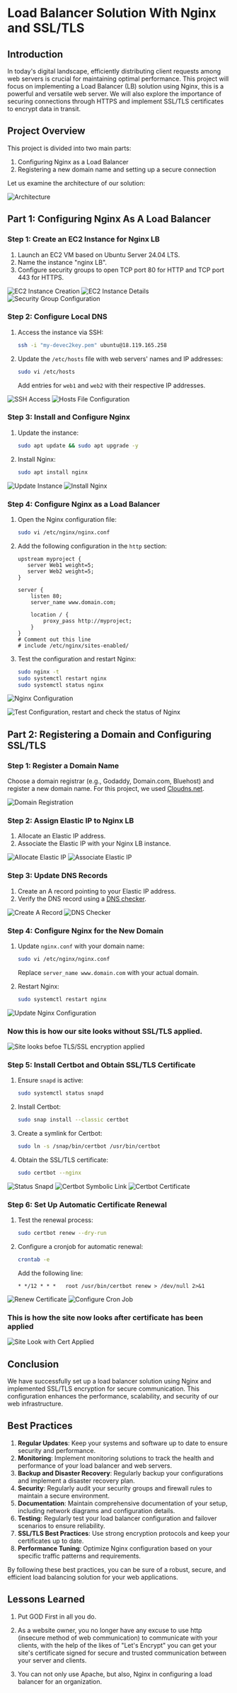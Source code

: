 # Load Balancer Solution With Nginx and SSL/TLS

## Introduction

In today's digital landscape, efficiently distributing client requests among web servers is crucial for maintaining optimal performance. This project will focus on implementing a Load Balancer (LB) solution using Nginx, this is a powerful and versatile web server. We will also explore the importance of securing connections through HTTPS and implement SSL/TLS certificates to encrypt data in transit.

## Project Overview

This project is divided into two main parts:

1. Configuring Nginx as a Load Balancer
2. Registering a new domain name and setting up a secure connection

Let us examine the architecture of our solution:

![Architecture](./images/architecture.png)

## Part 1: Configuring Nginx As A Load Balancer

### Step 1: Create an EC2 Instance for Nginx LB

1. Launch an EC2 VM based on Ubuntu Server 24.04 LTS.
2. Name the instance "nginx LB".
3. Configure security groups to open TCP port 80 for HTTP and TCP port 443 for HTTPS.

![EC2 Instance Creation](./images/ec2-create.png)
![EC2 Instance Details](./images/ec2-details.png)
![Security Group Configuration](./images/security-rule-nginx-lb.png)

### Step 2: Configure Local DNS

1. Access the instance via SSH:
   ```bash
   ssh -i "my-devec2key.pem" ubuntu@18.119.165.258
   ```

2. Update the `/etc/hosts` file with web servers' names and IP addresses:
   ```bash
   sudo vi /etc/hosts
   ```

   Add entries for `web1` and `web2` with their respective IP addresses.

![SSH Access](./images/ssh-nginx-lb.png)
![Hosts File Configuration](./images/hosts-dns-config.png)

### Step 3: Install and Configure Nginx

1. Update the instance:
   ```bash
   sudo apt update && sudo apt upgrade -y
   ```

2. Install Nginx:
   ```bash
   sudo apt install nginx
   ```

![Update Instance](./images/update-ec2-instance.png)
![Install Nginx](./images/install-nginx.png)

### Step 4: Configure Nginx as a Load Balancer

1. Open the Nginx configuration file:
   ```bash
   sudo vi /etc/nginx/nginx.conf
   ```

2. Add the following configuration in the `http` section:
   ```nginx
   upstream myproject {
      server Web1 weight=5;
      server Web2 weight=5;
   }

   server {
       listen 80;
       server_name www.domain.com;

       location / {
           proxy_pass http://myproject;
       }
   }
   # Comment out this line
   # include /etc/nginx/sites-enabled/
   ```

3. Test the configuration and restart Nginx:
   ```bash
   sudo nginx -t
   sudo systemctl restart nginx
   sudo systemctl status nginx
   ```

![Nginx Configuration](./images/config-nginx-server.png)

![Test Configuration, restart and check the status of Nginx](./images/test-and-status.png)

## Part 2: Registering a Domain and Configuring SSL/TLS

### Step 1: Register a Domain Name

Choose a domain registrar (e.g., Godaddy, Domain.com, Bluehost) and register a new domain name. For this project, we used [Cloudns.net](https://www.cloudns.net/).

![Domain Registration](./images/get-free-domain-name.png)

### Step 2: Assign Elastic IP to Nginx LB

1. Allocate an Elastic IP address.
2. Associate the Elastic IP with your Nginx LB instance.

![Allocate Elastic IP](./images/create-elastic-ip.png)
![Associate Elastic IP](./images/associate-elastic-ip.png)

### Step 3: Update DNS Records

1. Create an A record pointing to your Elastic IP address.
2. Verify the DNS record using a [DNS checker](https://dnschecker.org/).

![Create A Record](./images/create-A-record.png)
![DNS Checker](./images/dns-checker.png)

### Step 4: Configure Nginx for the New Domain

1. Update `nginx.conf` with your domain name:
   ```bash
   sudo vi /etc/nginx/nginx.conf
   ```
   Replace `server_name www.domain.com` with your actual domain.

2. Restart Nginx:
   ```bash
   sudo systemctl restart nginx
   ```

![Update Nginx Configuration](./images/update-nginx-dns-config.png)
### Now this is how our site looks without SSL/TLS applied.
![Site looks befoe TLS/SSL encryption applied](./images/before-ssl_tls.png)
### Step 5: Install Certbot and Obtain SSL/TLS Certificate

1. Ensure `snapd` is active:
   ```bash
   sudo systemctl status snapd
   ```

2. Install Certbot:
   ```bash
   sudo snap install --classic certbot
   ```

3. Create a symlink for Certbot:
   ```bash
   sudo ln -s /snap/bin/certbot /usr/bin/certbot
   ```

4. Obtain the SSL/TLS certificate:
   ```bash
   sudo certbot --nginx
   ```

![Status Snapd](./images/ensure-snapd-is-running.png)
![Certbot Symbolic Link](./images/certbot-symbolic-link.png)
![Certbot Certificate](./images/certbot-certificate.png)

### Step 6: Set Up Automatic Certificate Renewal

1. Test the renewal process:
   ```bash
   sudo certbot renew --dry-run
   ```

2. Configure a cronjob for automatic renewal:
   ```bash
   crontab -e
   ```
   Add the following line:
   ```
   * */12 * * *   root /usr/bin/certbot renew > /dev/null 2>&1
   ```

![Renew Certificate](./images/test-renew-cert.png)
![Configure Cron Job](./images/config-cronjob.png)

### This is how the site now looks after certificate has been applied
![Site Look with Cert Applied](./images/site-with-ssl_tls.png)

## Conclusion

We have successfully set up a load balancer solution using Nginx and implemented SSL/TLS encryption for secure communication. This configuration enhances the performance, scalability, and security of our web infrastructure.

##  Best Practices

1. **Regular Updates**: Keep your systems and software up to date to ensure security and performance.
2. **Monitoring**: Implement monitoring solutions to track the health and performance of your load balancer and web servers.
3. **Backup and Disaster Recovery**: Regularly backup your configurations and implement a disaster recovery plan.
4. **Security**: Regularly audit your security groups and firewall rules to maintain a secure environment.
5. **Documentation**: Maintain comprehensive documentation of your setup, including network diagrams and configuration details.
6. **Testing**: Regularly test your load balancer configuration and failover scenarios to ensure reliability.
7. **SSL/TLS Best Practices**: Use strong encryption protocols and keep your certificates up to date.
8. **Performance Tuning**: Optimize Nginx configuration based on your specific traffic patterns and requirements.

By following these best practices, you can be sure of a robust, secure, and efficient load balancing solution for your web applications.

## Lessons Learned
1. Put GOD First in all you do.
2. As a website owner, you no longer have any excuse to use http (insecure method of web communication) to communicate with your clients, with the help of the likes of "Let's Encrypt" you can get your site's certificate signed for secure and trusted communication between your server and clients.

3. You can not only use Apache, but also, Nginx in configuring a load balancer for an organization.